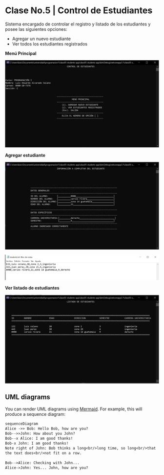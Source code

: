 # Clase No.5 | Control de Estudiantes
Sistema encargado de controlar el registro y listado de los estudiantes y posee las siguientes opciones:
- Agregar un nuevo estudiante
- Ver todos los estudiantes registrados

**Menú Principal**

![main](https://github.com/luiscelano/class05-students-app/blob/main/assets/menu_principal.PNG)

**Agregar estudiante**

![add](https://raw.githubusercontent.com/luiscelano/class05-students-app/main/assets/agregar_alumno.PNG)

![added](https://raw.githubusercontent.com/luiscelano/class05-students-app/main/assets/alumno_agregado.PNG)

**Ver listado de estudiantes**

![see](https://raw.githubusercontent.com/luiscelano/class05-students-app/main/assets/alumnos_registrados.PNG)


## UML diagrams

You can render UML diagrams using [Mermaid](https://mermaidjs.github.io/). For example, this will produce a sequence diagram:

```mermaid
sequenceDiagram
Alice ->> Bob: Hello Bob, how are you?
Bob-->>John: How about you John?
Bob--x Alice: I am good thanks!
Bob-x John: I am good thanks!
Note right of John: Bob thinks a long<br/>long time, so long<br/>that the text does<br/>not fit on a row.

Bob-->Alice: Checking with John...
Alice->John: Yes... John, how are you?
